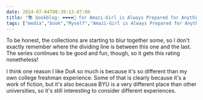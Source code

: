 ```yaml
---
date: 2024-07-04T08:39:13-07:00
title: "📚 bookblog: ❤️❤️❤️❤️🖤 for Amazi-Girl is Always Prepared for Anything (A Fourth Dumbing of Age Collection), by David Willis"
tags: ["media","book","Myself","Amazi-Girl is Always Prepared for Anything","David Willis","Dumbing of Age","BYU"]
---
```


To be honest, the collections are starting to blur together some, so I don't exactly remember where the dividing line is between this one and the last. The series continues to be good and fun, though, so it gets this rating nonetheless!

I think one reason I like DoA so much is because it's so different than my own college freshman experience. Some of that is clearly because it's a work of fiction, but it's also because BYU is a very different place than other universities, so it's still interesting to consider different experiences.